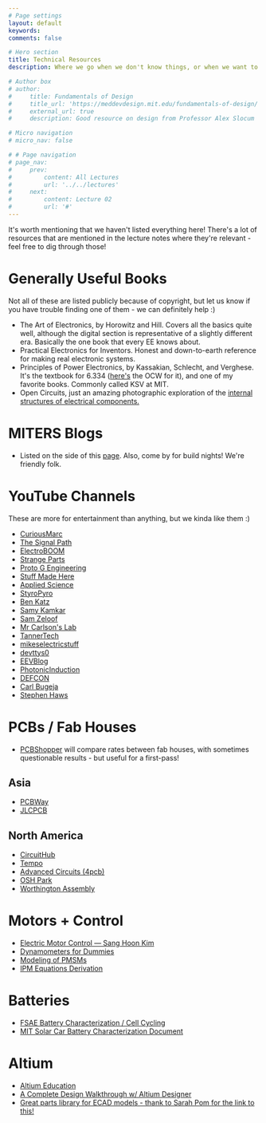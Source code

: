 ```yaml
---
# Page settings
layout: default
keywords:
comments: false

# Hero section
title: Technical Resources
description: Where we go when we don't know things, or when we want to be entertained.

# Author box
# author:
#     title: Fundamentals of Design
#     title_url: 'https://meddevdesign.mit.edu/fundamentals-of-design/'
#     external_url: true
#     description: Good resource on design from Professor Alex Slocum

# Micro navigation
# micro_nav: false

# # Page navigation
# page_nav:
#     prev:
#         content: All Lectures
#         url: '../../lectures'
#     next:
#         content: Lecture 02
#         url: '#'
---
```


<div class="callout callout--info">
    It's worth mentioning that we haven't listed everything here! There's a lot of resources that are mentioned in the lecture notes where they're relevant - feel free to dig through those!
</div>

# Generally Useful Books

Not all of these are listed publicly because of copyright, but let us know if you have trouble finding one of them - we can definitely help :)

- The Art of Electronics, by Horowitz and Hill. Covers all the basics quite well, although the digital section is representative of a slightly different era. Basically the one book that every EE knows about.
- Practical Electronics for Inventors. Honest and down-to-earth reference for making real electronic systems.
- Principles of Power Electronics, by Kassakian, Schlecht, and Verghese. It's the textbook for 6.334 ([here's](https://ocw.mit.edu/courses/6-334-power-electronics-spring-2007/) the OCW for it), and one of my favorite books. Commonly called KSV at MIT.
- Open Circuits, just an amazing photographic exploration of the [internal structures of electrical components.](https://opencircuitsbook.com)


# MITERS Blogs

* Listed on the side of this [page](http://miters.mit.edu/). Also, come by for build nights! We're friendly folk.


# YouTube Channels

These are more for entertainment than anything, but we kinda like them :)

- [CuriousMarc](https://www.youtube.com/@CuriousMarc)
- [The Signal Path](https://www.youtube.com/@Thesignalpath)
- [ElectroBOOM](https://www.youtube.com/@ElectroBOOM)
- [Strange Parts](https://www.youtube.com/@StrangeParts)
- [Proto G Engineering](https://www.youtube.com/@ProtoG42)
- [Stuff Made Here](https://www.youtube.com/@StuffMadeHere)
- [Applied Science](https://www.youtube.com/@AppliedScience)
- [StyroPyro](https://www.youtube.com/@styropyro)
- [Ben Katz](https://www.youtube.com/@BenKatz)
- [Samy Kamkar](https://www.youtube.com/@samykamkar)
- [Sam Zeloof](https://www.youtube.com/@SamZeloof)
- [Mr Carlson's Lab](https://www.youtube.com/@MrCarlsonsLab)
- [TannerTech](https://www.youtube.com/@TannerTech)
- [mikeselectricstuff](https://www.youtube.com/@mikeselectricstuff)
- [devttys0](https://www.youtube.com/@Analogzoo)
- [EEVBlog](https://www.youtube.com/@EEVblog)
- [PhotonicInduction](https://www.youtube.com/@Photonvids)
- [DEFCON](https://www.youtube.com/@DEFCONConference)
- [Carl Bugeja](https://www.youtube.com/@CarlBugeja)
- [Stephen Haws](https://www.youtube.com/@stephen_hawes)

# PCBs / Fab Houses
- [PCBShopper](https://pcbshopper.com/) will compare rates between fab houses, with sometimes questionable results - but useful for a first-pass!

## Asia
- [PCBWay](https://pcbway.com/)
- [JLCPCB](https://jlcpcb.com/)

## North America
- [CircuitHub](https://circuithub.com/)
- [Tempo](https://www.tempoautomation.com/)
- [Advanced Circuits (4pcb)](https://www.4pcb.com/)
- [OSH Park](https://oshpark.com/)
- [Worthington Assembly](https://www.worthingtonassembly.com/)

# Motors + Control
- [Electric Motor Control — Sang Hoon Kim](https://www.sciencedirect.com/science/article/pii/B9780128121382000015?via%3Dihub)
- [Dynamometers for Dummies](https://evt.mit.edu/textbooks/Dynos_for_Dummies.pdf)
- [Modeling of PMSMs](https://krex.k-state.edu/dspace/bitstream/handle/2097/1507/https://drive.google.com/file/d/1dh10l1d56yAShU-4keCYaprz6aKJLl-C/view?usp=drive_link)
- [IPM Equations Derivation](https://drive.google.com/file/d/1_dKn91WUVDC4F4UeKcXawTyAJBTn7Duq/view?usp=drive_link)

# Batteries
- [FSAE Battery Characterization / Cell Cycling](https://fsae.mit.edu/blog/2019/10/30/my19-cell-cycling)
- [MIT Solar Car Battery Characterization Document](https://www.adim.io/_files/ugd/067a81_00780811c8bb441c8df4d58ae436911a.pdf)

# Altium
- [Altium Education](https://education.altium.com)
- [A Complete Design Walkthrough w/ Altium Designer](https://www.altium.com/documentation/altium-designer/tutorial-complete-design-walkthrough)
- [Great parts library for ECAD models - thank to Sarah Pom for the link to this!](https://componentsearchengine.com)
